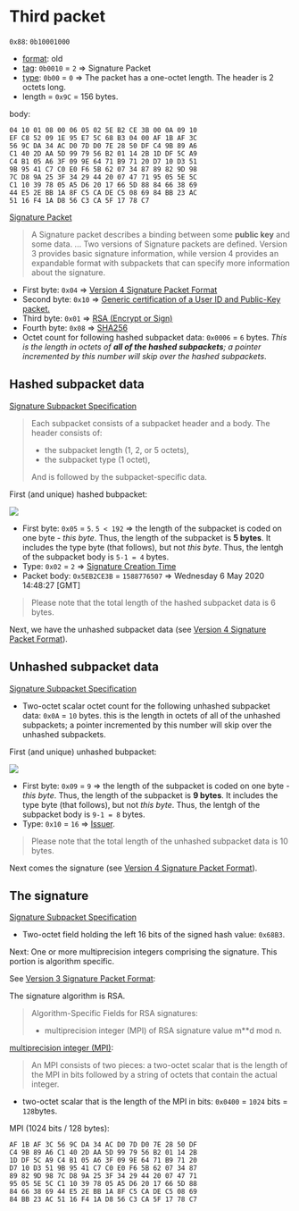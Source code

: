 # Third packet

`0x88`: `0b10001000`

* [format](https://tools.ietf.org/html/rfc4880#section-4.2.1): old
* [tag](https://tools.ietf.org/html/rfc4880#section-4.3): `0b0010` = `2` => Signature Packet 
* [type](https://tools.ietf.org/html/rfc4880#section-4.2.1): `0b00` = `0` => The packet has a one-octet length.
  The header is 2 octets long.  
* length = `0x9C` = 156 bytes.

body:

    04 10 01 08 00 06 05 02 5E B2 CE 3B 00 0A 09 10
    EF C8 52 09 1E 95 E7 5C 68 B3 04 00 AF 1B AF 3C
    56 9C DA 34 AC D0 7D D0 7E 28 50 DF C4 9B 89 A6
    C1 40 2D AA 5D 99 79 56 B2 01 14 2B 1D DF 5C A9
    C4 B1 05 A6 3F 09 9E 64 71 B9 71 20 D7 10 D3 51
    9B 95 41 C7 C0 E0 F6 5B 62 07 34 87 89 82 9D 98
    7C D8 9A 25 3F 34 29 44 20 07 47 71 95 05 5E 5C
    C1 10 39 78 05 A5 D6 20 17 66 5D 88 84 66 38 69
    44 E5 2E BB 1A 8F C5 CA DE C5 08 69 84 BB 23 AC
    51 16 F4 1A D8 56 C3 CA 5F 17 78 C7

[Signature Packet](https://tools.ietf.org/html/rfc4880#section-5.2)

> A Signature packet describes a binding between some **public key** and some data.
> ...
> Two versions of Signature packets are defined.  Version 3 provides
> basic signature information, while version 4 provides an expandable
> format with subpackets that can specify more information about the
> signature.

* First byte: `0x04` => [Version 4 Signature Packet Format](https://tools.ietf.org/html/rfc4880#section-5.2.3)
* Second byte: `0x10` => [Generic certification of a User ID and Public-Key packet.](https://tools.ietf.org/html/rfc4880#section-5.2.1)
* Third byte: `0x01` => [RSA (Encrypt or Sign)](https://tools.ietf.org/html/rfc4880#section-9.1)
* Fourth byte: `0x08` => [SHA256](https://tools.ietf.org/html/rfc4880#section-9.4)
* Octet count for following hashed subpacket data: `0x0006` = `6` bytes. _This is the length in octets of
  **all of the hashed subpackets**; a pointer incremented by this number will skip over the hashed subpackets_.
  
## Hashed subpacket data

[Signature Subpacket Specification](https://tools.ietf.org/html/rfc4880#section-5.2.3.1)

> Each subpacket consists of a subpacket header and a body.  The header consists of:
> * the subpacket length (1, 2, or 5 octets),
> * the subpacket type (1 octet),
>
> And is followed by the subpacket-specific data.

First (and unique) hashed bubpacket:

![](images/subpacket-signature-creation-time.svg)

* First byte: `0x05` = `5`. `5 < 192` => the length of the subpacket is coded on one byte - _this byte_.
  Thus, the length of the subpacket is **5 bytes**. It includes the type byte (that follows), but not _this byte_.
  Thus, the lentgh of the subpacket body is `5-1 = 4` bytes.
* Type: `0x02` = `2` => [Signature Creation Time](https://tools.ietf.org/html/rfc4880#section-5.2.3.1)
* Packet body: `0x5EB2CE3B` = `1588776507` => Wednesday 6 May 2020 14:48:27 [GMT]

> Please note that the total length of the hashed subpacket data is 6 bytes.

Next, we have the unhashed subpacket data (see [Version 4 Signature Packet Format](https://tools.ietf.org/html/rfc4880#section-5.2.3)).

## Unhashed subpacket data

[Signature Subpacket Specification](https://tools.ietf.org/html/rfc4880#section-5.2.3.1)

* Two-octet scalar octet count for the following unhashed subpacket data: `0x0A` = `10` bytes.
  this is the length in octets of all of the unhashed subpackets; a pointer incremented by
  this number will skip over the unhashed subpackets.

First (and unique) unhashed bubpacket:

![](images/subpacket-issuer.svg)

* First byte: `0x09` = `9` => the length of the subpacket is coded on one byte - _this byte_.
  Thus, the length of the subpacket is **9 bytes**. It includes the type byte (that follows), but not _this byte_.
  Thus, the lentgh of the subpacket body is `9-1 = 8` bytes.
* Type: `0x10` = `16` => [Issuer](https://tools.ietf.org/html/rfc4880#section-5.2.3.1).

> Please note that the total length of the unhashed subpacket data is 10 bytes.

Next comes the signature (see [Version 4 Signature Packet Format](https://tools.ietf.org/html/rfc4880#section-5.2.3)).

## The signature

[Signature Subpacket Specification](https://tools.ietf.org/html/rfc4880#section-5.2.3.1)

* Two-octet field holding the left 16 bits of the signed hash value: `0x68B3`.

Next: One or more multiprecision integers comprising the signature. This portion is algorithm specific.

See [Version 3 Signature Packet Format](https://tools.ietf.org/html/rfc4880#section-5.2.2):

The signature algorithm is RSA.

> Algorithm-Specific Fields for RSA signatures:
> * multiprecision integer (MPI) of RSA signature value m**d mod n.

[multiprecision integer (MPI)](https://tools.ietf.org/html/rfc4880#section-3.2):

> An MPI consists of two pieces: a two-octet scalar that is the length
> of the MPI in bits followed by a string of octets that contain the
> actual integer.

* two-octet scalar that is the length of the MPI in bits: `0x0400` = `1024` bits = `128`bytes.

MPI (1024 bits / 128 bytes):

    AF 1B AF 3C 56 9C DA 34 AC D0 7D D0 7E 28 50 DF
    C4 9B 89 A6 C1 40 2D AA 5D 99 79 56 B2 01 14 2B
    1D DF 5C A9 C4 B1 05 A6 3F 09 9E 64 71 B9 71 20
    D7 10 D3 51 9B 95 41 C7 C0 E0 F6 5B 62 07 34 87
    89 82 9D 98 7C D8 9A 25 3F 34 29 44 20 07 47 71
    95 05 5E 5C C1 10 39 78 05 A5 D6 20 17 66 5D 88
    84 66 38 69 44 E5 2E BB 1A 8F C5 CA DE C5 08 69
    84 BB 23 AC 51 16 F4 1A D8 56 C3 CA 5F 17 78 C7
